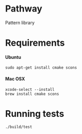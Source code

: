 # Pathway
Pattern library

# Requirements
#### Ubuntu
```
sudo apt-get install cmake scons
```
#### Mac OSX
```
xcode-select --install
brew install cmake scons
```

# Running tests
```
./build/test
```
